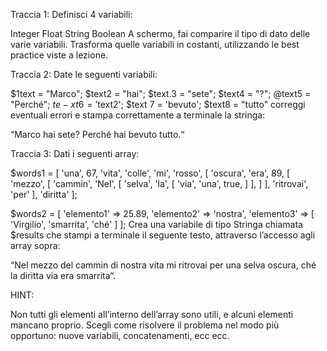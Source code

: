 Traccia 1:
Definisci 4 variabili:

Integer 
Float 
String 
Boolean
A schermo, fai comparire il tipo di dato delle varie variabili. Trasforma quelle variabili in costanti, utilizzando le best practice viste a lezione.



Traccia 2:
Date le seguenti variabili:

$1text = "Marco";
$text2 = "hai";
$text.3 = "sete";
$text4 = "?";
@text5 = "Perché";
$te-xt6 = '$text2';
$text 7 = 'bevuto';
$text8 = "tutto"
correggi eventuali errori e stampa correttamente a terminale la stringa: 

“Marco hai sete? Perché hai bevuto tutto.“


Traccia 3:
Dati i seguenti array:

$words1 = [
 'una',
 67,
 'vita',
 'colle',
 'mi',
 'rosso',
 [
  'oscura',
  'era',
  89,
  [
   'mezzo',
   [
    'cammin',
    'Nel',
    [
     'selva',
     'la',
     [
      'via',
      'una',
      true,
     ]
    ],
   ]
  ],
  'ritrovai',
  'per'
 ],
 'diritta'
];

$words2 = [
 'elemento1' => 25.89,
 'elemento2' => 'nostra',
 'elemento3' => [
  'Virgilio',
  'smarrita',
  'ché'
 ]
];
Crea una variabile di tipo Stringa chiamata $results che stampi a terminale il seguente testo, attraverso l’accesso agli array sopra: 

“Nel mezzo del cammin di nostra vita mi ritrovai per una selva oscura, ché la diritta via era smarrita“.



HINT:

Non tutti gli elementi all’interno dell’array sono utili, e alcuni elementi mancano proprio. Scegli come risolvere il problema nel modo più opportuno: nuove variabili, concatenamenti, ecc ecc.